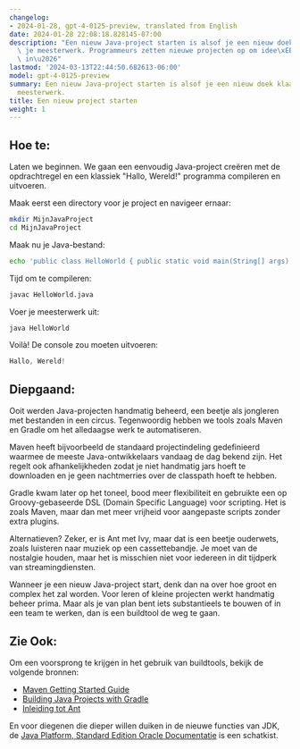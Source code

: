 ```yaml
---
changelog:
- 2024-01-28, gpt-4-0125-preview, translated from English
date: 2024-01-28 22:08:18.828145-07:00
description: "Een nieuw Java-project starten is alsof je een nieuw doek klaarzet voor\
  \ je meesterwerk. Programmeurs zetten nieuwe projecten op om idee\xEBn om te zetten\
  \ in\u2026"
lastmod: '2024-03-13T22:44:50.682613-06:00'
model: gpt-4-0125-preview
summary: Een nieuw Java-project starten is alsof je een nieuw doek klaarzet voor je
  meesterwerk.
title: Een nieuw project starten
weight: 1
---
```


## Hoe te:
Laten we beginnen. We gaan een eenvoudig Java-project creëren met de opdrachtregel en een klassiek "Hallo, Wereld!" programma compileren en uitvoeren.

Maak eerst een directory voor je project en navigeer ernaar:

```bash
mkdir MijnJavaProject
cd MijnJavaProject
```

Maak nu je Java-bestand:

```bash
echo 'public class HelloWorld { public static void main(String[] args) { System.out.println("Hallo, Wereld!"); }}' > HelloWorld.java
```

Tijd om te compileren:

```bash
javac HelloWorld.java
```

Voer je meesterwerk uit:

```bash
java HelloWorld
```

Voilà! De console zou moeten uitvoeren:

```java
Hallo, Wereld!
```

## Diepgaand:
Ooit werden Java-projecten handmatig beheerd, een beetje als jongleren met bestanden in een circus. Tegenwoordig hebben we tools zoals Maven en Gradle om het alledaagse werk te automatiseren.

Maven heeft bijvoorbeeld de standaard projectindeling gedefinieerd waarmee de meeste Java-ontwikkelaars vandaag de dag bekend zijn. Het regelt ook afhankelijkheden zodat je niet handmatig jars hoeft te downloaden en je geen nachtmerries over de classpath hoeft te hebben.

Gradle kwam later op het toneel, bood meer flexibiliteit en gebruikte een op Groovy-gebaseerde DSL (Domain Specific Language) voor scripting. Het is zoals Maven, maar dan met meer vrijheid voor aangepaste scripts zonder extra plugins.

Alternatieven? Zeker, er is Ant met Ivy, maar dat is een beetje ouderwets, zoals luisteren naar muziek op een cassettebandje. Je moet van de nostalgie houden, maar het is misschien niet voor iedereen in dit tijdperk van streamingdiensten.

Wanneer je een nieuw Java-project start, denk dan na over hoe groot en complex het zal worden. Voor leren of kleine projecten werkt handmatig beheer prima. Maar als je van plan bent iets substantieels te bouwen of in een team te werken, dan is een buildtool de weg te gaan.

## Zie Ook:
Om een voorsprong te krijgen in het gebruik van buildtools, bekijk de volgende bronnen:

- [Maven Getting Started Guide](https://maven.apache.org/guides/getting-started/index.html)
- [Building Java Projects with Gradle](https://spring.io/guides/gs/gradle/)
- [Inleiding tot Ant](https://ant.apache.org/manual/index.html)

En voor diegenen die dieper willen duiken in de nieuwe functies van JDK, de [Java Platform, Standard Edition Oracle Documentatie](https://docs.oracle.com/en/java/javase/index.html) is een schatkist.
